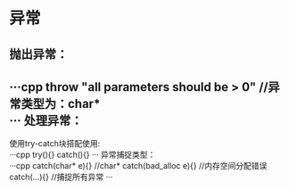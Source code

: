 异常
====
抛出异常：
----
···cpp
throw "all parameters should be > 0" //异常类型为：char*<br/>
···
处理异常：
----
使用try-catch块搭配使用:<br/>
···cpp
try(){}
catch(){}
···
异常捕捉类型：<br/>
···cpp
catch(char* e){} //char*
catch(bad_alloc e){} //内存空间分配错误
catch(...){} //捕捉所有异常
···

